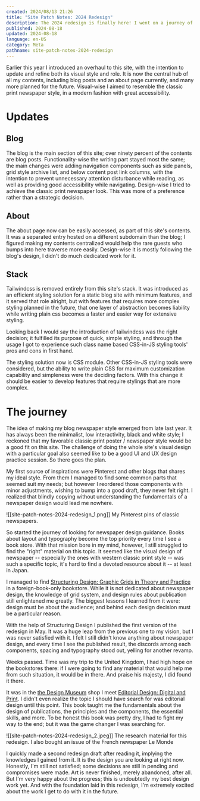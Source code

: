 ```yaml
---
created: 2024/08/13 21:26
title: "Site Patch Notes: 2024 Redesign"
description: The 2024 redesign is finally here! I went on a journey of learning editorial design, and did an overhaul to this site's design, both functionality-wise and visual-wise.
published: 2024-08-18
updated: 2024-08-18
language: en-US
category: Meta
pathname: site-patch-notes-2024-redesign
---
```


Earlier this year I introduced an overhaul to this site, with the intention to update and refine both its visual style and role. It is now the central hub of all my contents, including blog posts and an about page currently, and many more planned for the future. Visual-wise I aimed to resemble the classic print newspaper style, in a modern fashion with great accessibility.

# Updates

## Blog

The blog is the main section of this site; over ninety percent of the contents are blog posts. Functionality-wise the writing part stayed most the same; the main changes were adding navigation components such as side panels, grid style archive list, and below content post link columns, with the intention to prevent unnecessary attention disturbance while reading, as well as providing good accessibility while navigating. Design-wise I tried to achieve the classic print newspaper look. This was more of a preference rather than a strategic decision.

## About

The about page now can be easily accessed, as part of this site's contents. It was a separated entry hosted on a different subdomain than the blog; I figured making my contents centralized would help the rare guests who bumps into here traverse more easily. Design-wise it is mostly following the blog's design, I didn't do much dedicated work for it.

## Stack

Tailwindcss is removed entirely from this site's stack. It was introduced as an efficient styling solution for a static blog site with minimum features, and it served that role alright, but with features that requires more complex styling planned in the future, that one layer of abstraction becomes liability while writing plain css becomes a faster and easier way for extensive styling.

Looking back I would say the introduction of tailwindcss was the right decision; it fulfilled its purpose of quick, simple styling, and through the usage I got to experience such class name based CSS-in-JS styling tools' pros and cons in first hand.

The styling solution now is CSS module. Other CSS-in-JS styling tools were considered, but the ability to write plain CSS for maximum customization capability and simpleness were the deciding factors. With this change it should be easier to develop features that require stylings that are more complex.

# The journey

The idea of making my blog newspaper style emerged from late last year. It has always been the minimalist, low interactivity, black and white style; I reckoned that my favorable classic print poster / newspaper style would be a good fit on this site. The challenge of doing the whole site's visual design with a particular goal also seemed like to be a good UI and UX design practice session. So there goes the plan.

My first source of inspirations were Pinterest and other blogs that shares my ideal style. From them I managed to find some common parts that seemed suit my needs; but however I reordered those components with minor adjustments, wishing to bump into a good draft, they never felt right. I realized that blindly copying without understanding the fundamentals of a newspaper design would lead me nowhere.

![[site-patch-notes-2024-redesign_1.png]]
My Pinterest pins of classic newspapers.

So started the journey of looking for newspaper design guidance. Books about layout and typography become the top priority every time I see a book store. With that mission bore in my mind, however, I still struggled to find the "right" material on this topic. It seemed like the visual design of newspaper -- especially the ones with western classic print style -- was such a specific topic, it's hard to find a devoted resource about it -- at least in Japan.

I managed to find [Structuring Design: Graphic Grids in Theory and Practice](https://www.niggli.ch/en/produkt/structuring-design/) in a foreign-book-only bookstore. While it is not dedicated about newspaper design, the knowledge of grid system, and design rules about publication still enlightened me greatly. The biggest lessons I learned from it were: design must be about the audience; and behind each design decision must be a particular reason.

With the help of Structuring Design I published the first version of the redesign in May. It was a huge leap from the previous one to my vision, but I was never satisfied with it. I felt I still didn't know anything about newspaper design, and every time I see the published result, the discords among each components, spacing and typography stood out, yelling for another revamp.

Weeks passed. Time was my trip to the United Kingdom, I had high hope on the bookstores there: if I were going to find any material that would help me from such situation, it would be in there. And praise his majesty, I did found it there.

It was in the [the Design Museum](https://designmuseum.org/) shop I meet [Editorial Design: Digital and Print](https://www.laurenceking.com/products/editorial-design). I didn't even realize the topic I should have search for was editorial design until this point. This book taught me the fundamentals about the design of publications, the principles and the components, the essential skills, and more. To be honest this book was pretty dry, I had to fight my way to the end; but it was the game changer I was searching for.

![[site-patch-notes-2024-redesign_2.jpeg]]
The research material for this redesign. I also bought an issue of the French newspaper Le Monde

I quickly made a second redesign draft after reading it, implying the knowledges I gained from it. It is the design you are looking at right now. Honestly, I'm still not satisfied; some decisions are still in pending and compromises were made. Art is never finished, merely abandoned, after all. But I'm very happy about the progress; this is undoubtedly my best design work yet. And with the foundation laid in this redesign, I'm extremely excited about the work I get to do with it in the future.
